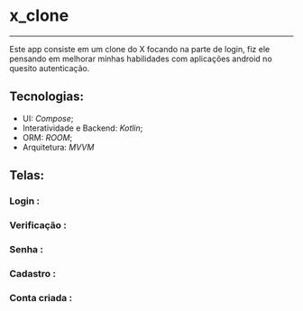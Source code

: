 # x_clone
---

Este app consiste em um clone do X focando na parte de login, fiz ele pensando em melhorar minhas habilidades com aplicações android no quesito autenticação.

## Tecnologias:

- UI: *Compose*;
- Interatividade e Backend: *Kotlin*;
- ORM: *ROOM*;
- Arquitetura: *MVVM*

## Telas:

### Login :




### Verificação :




### Senha :





### Cadastro :






### Conta criada :





